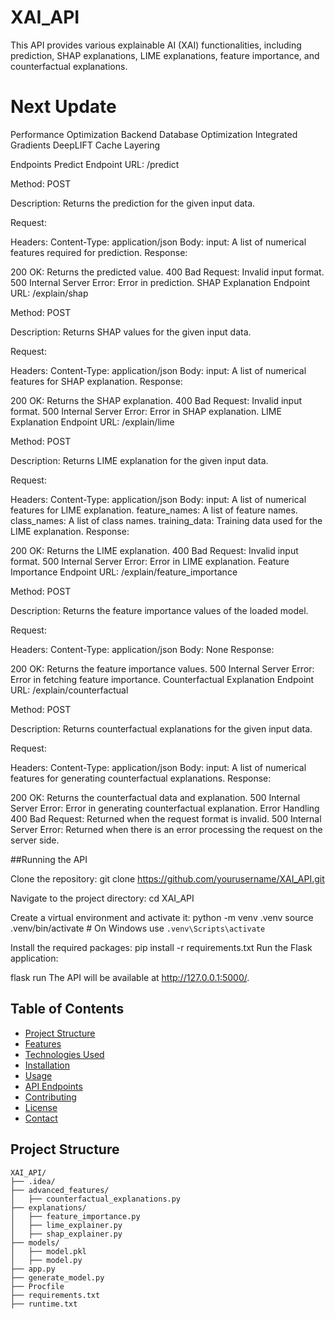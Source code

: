 # XAI_API
This API provides various explainable AI (XAI) functionalities, including prediction, SHAP explanations, LIME explanations, feature importance, and counterfactual explanations.

# Next Update 
Performance Optimization
Backend Database Optimization 
Integrated Gradients
DeepLIFT
Cache Layering

Endpoints
Predict Endpoint
URL: /predict

Method: POST

Description: Returns the prediction for the given input data.

Request:

Headers:
Content-Type: application/json
Body:
input: A list of numerical features required for prediction.
Response:

200 OK: Returns the predicted value.
400 Bad Request: Invalid input format.
500 Internal Server Error: Error in prediction.
SHAP Explanation Endpoint
URL: /explain/shap

Method: POST

Description: Returns SHAP values for the given input data.

Request:

Headers:
Content-Type: application/json
Body:
input: A list of numerical features for SHAP explanation.
Response:

200 OK: Returns the SHAP explanation.
400 Bad Request: Invalid input format.
500 Internal Server Error: Error in SHAP explanation.
LIME Explanation Endpoint
URL: /explain/lime

Method: POST

Description: Returns LIME explanation for the given input data.

Request:

Headers:
Content-Type: application/json
Body:
input: A list of numerical features for LIME explanation.
feature_names: A list of feature names.
class_names: A list of class names.
training_data: Training data used for the LIME explanation.
Response:

200 OK: Returns the LIME explanation.
400 Bad Request: Invalid input format.
500 Internal Server Error: Error in LIME explanation.
Feature Importance Endpoint
URL: /explain/feature_importance

Method: POST

Description: Returns the feature importance values of the loaded model.

Request:

Headers:
Content-Type: application/json
Body: None
Response:

200 OK: Returns the feature importance values.
500 Internal Server Error: Error in fetching feature importance.
Counterfactual Explanation Endpoint
URL: /explain/counterfactual

Method: POST

Description: Returns counterfactual explanations for the given input data.

Request:

Headers:
Content-Type: application/json
Body:
input: A list of numerical features for generating counterfactual explanations.
Response:

200 OK: Returns the counterfactual data and explanation.
500 Internal Server Error: Error in generating counterfactual explanation.
Error Handling
400 Bad Request: Returned when the request format is invalid.
500 Internal Server Error: Returned when there is an error processing the request on the server side.


##Running the API

Clone the repository:
git clone https://github.com/yourusername/XAI_API.git

Navigate to the project directory:
cd XAI_API

Create a virtual environment and activate it:
python -m venv .venv
source .venv/bin/activate   # On Windows use `.venv\Scripts\activate`


Install the required packages:
pip install -r requirements.txt
Run the Flask application:


flask run
The API will be available at http://127.0.0.1:5000/.

## Table of Contents

- [Project Structure](#project-structure)
- [Features](#features)
- [Technologies Used](#technologies-used)
- [Installation](#installation)
- [Usage](#usage)
- [API Endpoints](#api-endpoints)
- [Contributing](#contributing)
- [License](#license)
- [Contact](#contact)

## Project Structure

```plaintext
XAI_API/
├── .idea/
├── advanced_features/
│   ├── counterfactual_explanations.py
├── explanations/
│   ├── feature_importance.py
│   ├── lime_explainer.py
│   ├── shap_explainer.py
├── models/
│   ├── model.pkl
│   ├── model.py
├── app.py
├── generate_model.py
├── Procfile
├── requirements.txt
├── runtime.txt
